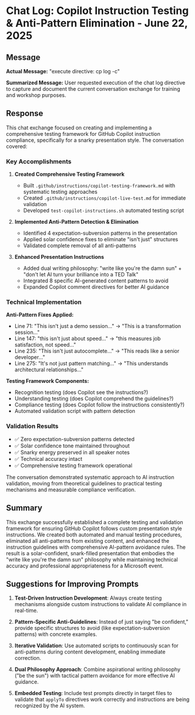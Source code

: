 # Chat Log: Copilot Instruction Testing & Anti-Pattern Elimination - June 22, 2025

## Message

**Actual Message:**
"execute directive: cp log -c"

**Summarized Message:**
User requested execution of the chat log directive to capture and document the current conversation exchange for training and workshop purposes.

## Response

This chat exchange focused on creating and implementing a comprehensive testing framework for GitHub Copilot instruction compliance, specifically for a snarky presentation style. The conversation covered:

### Key Accomplishments

1. **Created Comprehensive Testing Framework**
   - Built `.github/instructions/copilot-testing-framework.md` with systematic testing approaches
   - Created `.github/instructions/copilot-live-test.md` for immediate validation
   - Developed `test-copilot-instructions.sh` automated testing script

2. **Implemented Anti-Pattern Detection & Elimination**
   - Identified 4 expectation-subversion patterns in the presentation
   - Applied solar confidence fixes to eliminate "isn't just" structures
   - Validated complete removal of all anti-patterns

3. **Enhanced Presentation Instructions**
   - Added dual writing philosophy: "write like you're the damn sun" + "don't let AI turn your brilliance into a TED Talk"
   - Integrated 8 specific AI-generated content patterns to avoid
   - Expanded Copilot comment directives for better AI guidance

### Technical Implementation

**Anti-Pattern Fixes Applied:**

- Line 71: "This isn't just a demo session..." → "This is a transformation session..."
- Line 147: "this isn't just about speed..." → "this measures job satisfaction, not speed..."
- Line 235: "This isn't just autocomplete..." → "This reads like a senior developer..."
- Line 275: "It's not just pattern matching..." → "This understands architectural relationships..."

**Testing Framework Components:**

- Recognition testing (does Copilot see the instructions?)
- Understanding testing (does Copilot comprehend the guidelines?)
- Compliance testing (does Copilot follow the instructions consistently?)
- Automated validation script with pattern detection

### Validation Results

- ✅ Zero expectation-subversion patterns detected
- ✅ Solar confidence tone maintained throughout
- ✅ Snarky energy preserved in all speaker notes
- ✅ Technical accuracy intact
- ✅ Comprehensive testing framework operational

The conversation demonstrated systematic approach to AI instruction validation, moving from theoretical guidelines to practical testing mechanisms and measurable compliance verification.

## Summary

This exchange successfully established a complete testing and validation framework for ensuring GitHub Copilot follows custom presentation style instructions. We created both automated and manual testing procedures, eliminated all anti-patterns from existing content, and enhanced the instruction guidelines with comprehensive AI-pattern avoidance rules. The result is a solar-confident, snark-filled presentation that embodies the "write like you're the damn sun" philosophy while maintaining technical accuracy and professional appropriateness for a Microsoft event.

## Suggestions for Improving Prompts

1. **Test-Driven Instruction Development**: Always create testing mechanisms alongside custom instructions to validate AI compliance in real-time.

2. **Pattern-Specific Anti-Guidelines**: Instead of just saying "be confident," provide specific structures to avoid (like expectation-subversion patterns) with concrete examples.

3. **Iterative Validation**: Use automated scripts to continuously scan for anti-patterns during content development, enabling immediate correction.

4. **Dual Philosophy Approach**: Combine aspirational writing philosophy ("be the sun") with tactical pattern avoidance for more effective AI guidance.

5. **Embedded Testing**: Include test prompts directly in target files to validate that `applyTo` directives work correctly and instructions are being recognized by the AI system.
